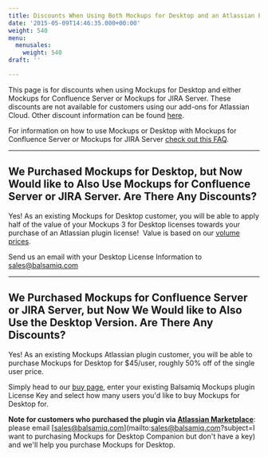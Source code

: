 ```yaml
---
title: Discounts When Using Both Mockups for Desktop and an Atlassian Plugin Version
date: '2015-05-09T14:46:35.000+00:00'
weight: 540
menu:
  menusales:
    weight: 540
draft: ''

---
```


This page is for discounts when using Mockups for Desktop and either Mockups for Confluence Server or Mockups for JIRA Server. These discounts are not available for customers using our add-ons for Atlassian Cloud. Other discount information can be found [here](/sales/discounts/).

For information on how to use Mockups or Desktop with Mockups for Confluence Server or Mockups for JIRA Server [check out this FAQ](/plugins/b3andatlassian/).

* * *

## We Purchased Mockups for Desktop, but Now Would like to Also Use Mockups for Confluence Server or JIRA Server. Are There Any Discounts?

Yes! As an existing Mockups for Desktop customer, you will be able to apply half of the value of your Mockups 3 for Desktop licenses towards your purchase of an Atlassian plugin license!  Value is based on our [volume prices](https://balsamiq.com/buy/#dv).

Send us an email with your Desktop License Information to [sales@balsamiq.com](mailto:sales@balsamiq.com?subject=Upgrading%20from%20Desktop%20to%20a%20Plugin)

* * *

## We Purchased Mockups for Confluence Server or JIRA Server, but Now We Would like to Also Use the Desktop Version. Are There Any Discounts?

Yes! As an existing Mockups Atlassian plugin customer, you will be able to purchase Mockups for Desktop for $45/user, roughly 50% off of the single user price.

Simply head to our [buy page](https://balsamiq.com/buy/#dc), enter your existing Balsamiq Mockups plugin License Key and select how many users you'd like to buy Mockups for Desktop for.

**Note for customers who purchased the plugin via [Atlassian Marketplace](/sales/marketplace/)**: please email [sales@balsamiq.com](mailto:sales@balsamiq.com?subject=I want to purchasing Mockups for Desktop Companion but don't have a key) and we'll help you purchase Mockups for Desktop.
